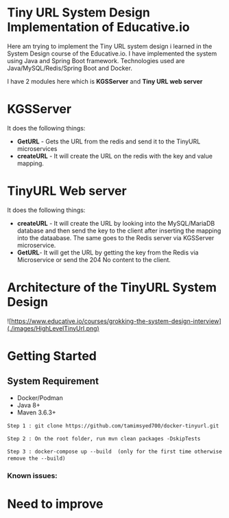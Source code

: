 
# Tiny URL System Design Implementation of Educative.io

Here am trying to implement the Tiny URL system design i learned in the System Design course of the Educative.io. I have implemented the system using Java and Spring Boot framework. Technologies used are Java/MySQL/Redis/Spring Boot and Docker.

I have 2 modules here which is **KGSServer** and **Tiny URL web server** 

# KGSServer
It does the following things:

- **GetURL** - Gets the URL from the redis and send it to the TinyURL microservices
- **createURL** - It will create the URL on the redis with the key and value mapping.

# TinyURL Web server
It does the following things:

- **createURL** - It will create the URL by looking into the MySQL/MariaDB database and then send the key to the client after inserting the mapping into the dataabase. The same goes to the Redis server via KGSServer microservice.
- **GetURL**- It will get the URL by getting the key from the Redis via Microservice or send the 204 No content to the client.

# Architecture of the TinyURL System Design
![https://www.educative.io/courses/grokking-the-system-design-interview](./images/HighLevelTinyUrl.png)
# Getting Started
## System Requirement

- Docker/Podman
- Java 8+
- Maven 3.6.3+

```
Step 1 : git clone https://github.com/tamimsyed700/docker-tinyurl.git
```
```
Step 2 : On the root folder, run mvn clean packages -DskipTests
```
```
Step 3 : docker-compose up --build  (only for the first time otherwise remove the --build)
```

### Known issues:

# Need to improve
